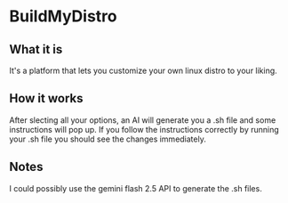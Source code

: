 # BuildMyDistro

## What it is

It's a platform that lets you customize your own linux distro to your liking.

## How it works

After slecting all your options, an AI will generate you a .sh file and some instructions will pop up. If you follow the instructions correctly by running your .sh file you should see the changes immediately.

## Notes

I could possibly use the gemini flash 2.5 API to generate the .sh files.
